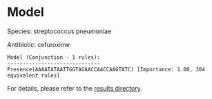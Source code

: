 
# Model

Species: streptococcus pneumoniae

Antibiotic: cefuroxime

```
Model (Conjunction - 1 rules):
------------------------------
Presence(AAAATATAATTGGTAGAACCAACCAAGTATC) [Importance: 1.00, 304 equivalent rules]

```

For details, please refer to the [results directory](../../../../../results/scm_b/streptococcus+pneumoniae/cefuroxime/repeat_5/).

